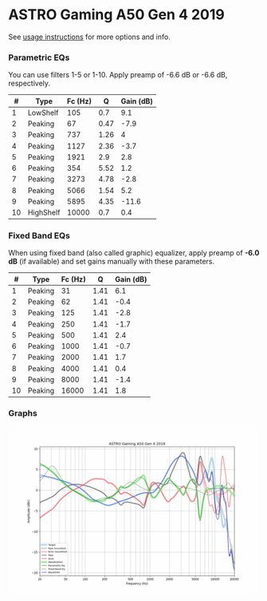 # ASTRO Gaming A50 Gen 4 2019
See [usage instructions](https://github.com/jaakkopasanen/AutoEq#usage) for more options and info.

### Parametric EQs
You can use filters 1-5 or 1-10. Apply preamp of -6.6 dB or -6.6 dB, respectively.

|   # | Type      |   Fc (Hz) |    Q |   Gain (dB) |
|-----|-----------|-----------|------|-------------|
|   1 | LowShelf  |       105 | 0.7  |         9.1 |
|   2 | Peaking   |        67 | 0.47 |        -7.9 |
|   3 | Peaking   |       737 | 1.26 |         4   |
|   4 | Peaking   |      1127 | 2.36 |        -3.7 |
|   5 | Peaking   |      1921 | 2.9  |         2.8 |
|   6 | Peaking   |       354 | 5.52 |         1.2 |
|   7 | Peaking   |      3273 | 4.78 |        -2.8 |
|   8 | Peaking   |      5066 | 1.54 |         5.2 |
|   9 | Peaking   |      5895 | 4.35 |       -11.6 |
|  10 | HighShelf |     10000 | 0.7  |         0.4 |

### Fixed Band EQs
When using fixed band (also called graphic) equalizer, apply preamp of **-6.0 dB** (if available) and set gains manually with these parameters.

|   # | Type    |   Fc (Hz) |    Q |   Gain (dB) |
|-----|---------|-----------|------|-------------|
|   1 | Peaking |        31 | 1.41 |         6.1 |
|   2 | Peaking |        62 | 1.41 |        -0.4 |
|   3 | Peaking |       125 | 1.41 |        -2.8 |
|   4 | Peaking |       250 | 1.41 |        -1.7 |
|   5 | Peaking |       500 | 1.41 |         2.4 |
|   6 | Peaking |      1000 | 1.41 |        -0.7 |
|   7 | Peaking |      2000 | 1.41 |         1.7 |
|   8 | Peaking |      4000 | 1.41 |         0.4 |
|   9 | Peaking |      8000 | 1.41 |        -1.4 |
|  10 | Peaking |     16000 | 1.41 |         1.8 |

### Graphs
![](./ASTRO%20Gaming%20A50%20Gen%204%202019.png)
